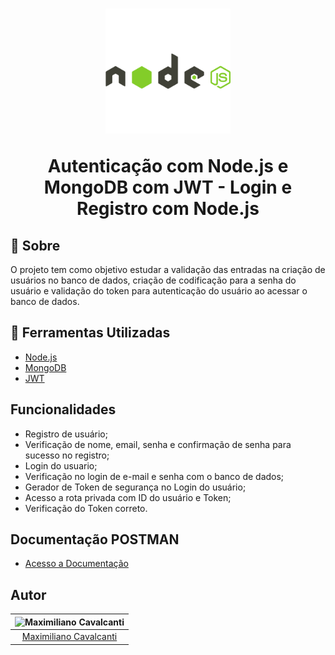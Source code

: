 <h1 align="center" >
  <img src="./imagens/nodejs-logo.svg" alt="" width="200px" height="200px"/>
  <p>
    Autenticação com Node.js e MongoDB com JWT - Login e Registro com Node.js
  </p>
</h1>

## 📕 Sobre

O projeto tem como objetivo estudar a validação das entradas na criação de usuários no banco de dados, criação de codificação para a senha do usuário e validação do token para autenticação do usuário ao acessar o banco de dados.

## 🔧 Ferramentas Utilizadas

- [Node.js](https://nodejs.org/en/)
- [MongoDB](https://www.mongodb.com/)
- [JWT](https://jwt.io/)

## Funcionalidades
- Registro de usuário;
- Verificação de nome, email, senha e confirmação de senha para sucesso no registro;
- Login do usuario;
- Verificação no login de e-mail e senha com o banco de dados;
- Gerador de Token de segurança no Login do usuário;
- Acesso a rota privada com ID do usuário e Token;
- Verificação do Token correto.

## Documentação POSTMAN

- [Acesso a Documentação](https://documenter.getpostman.com/view/20666116/UyrHfZCf)

## Autor

| ![Maximiliano Cavalcanti](https://avatars.githubusercontent.com/u/95191637?v=4&s=150)|
|:---------------------:|
|  [Maximiliano Cavalcanti](https://github.com/maxmcavalcanti/)   |

